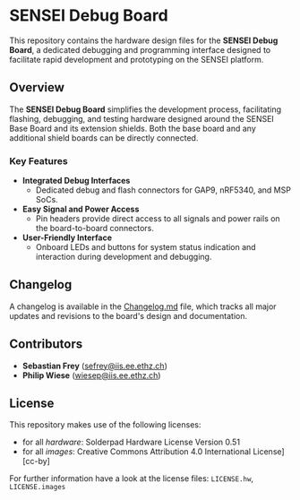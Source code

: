 # SENSEI Debug Board

This repository contains the hardware design files for the **SENSEI Debug Board**, a dedicated debugging and programming interface designed to facilitate rapid development and prototyping on the SENSEI platform.

## Overview

The **SENSEI Debug Board** simplifies the development process, facilitating flashing, debugging, and testing hardware designed around the SENSEI Base Board and its extension shields. Both the base board and any additional shield boards can be directly connected.


### Key Features
- **Integrated Debug Interfaces**
  - Dedicated debug and flash connectors for GAP9, nRF5340, and MSP SoCs.
- **Easy Signal and Power Access**
  - Pin headers provide direct access to all signals and power rails on the board-to-board connectors.
- **User-Friendly Interface**
  - Onboard LEDs and buttons for system status indication and interaction during development and debugging.

## Changelog
A changelog is available in the [Changelog.md](Changelog.md) file, which tracks all major updates and revisions to the board's design and documentation.

## Contributors
- **Sebastian Frey** ([sefrey@iis.ee.ethz.ch](mailto:sefrey@iis.ee.ethz.ch))
- **Philip Wiese** ([wiesep@iis.ee.ethz.ch](mailto:wiesep@iis.ee.ethz.ch))

## License
This repository makes use of the following licenses:
- for all *hardware*: Solderpad Hardware License Version 0.51
- for all *images*: Creative Commons Attribution 4.0 International
License][cc-by]

For further information have a look at the license files: `LICENSE.hw`, `LICENSE.images`
